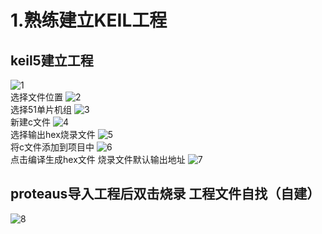 # 1.熟练建立KEIL工程

## keil5建立工程
![1](https://images.cnblogs.com/cnblogs_com/mengtre/1944556/o_21031000242820210310082042.png)
<br>
选择文件位置
![2](https://images.cnblogs.com/cnblogs_com/mengtre/1944556/o_21031000254620210310082524.png)
<br>
选择51单片机组
![3](https://images.cnblogs.com/cnblogs_com/mengtre/1944556/o_21031000291820210310082831.png)
<br>
新建c文件
![4](https://images.cnblogs.com/cnblogs_com/mengtre/1944556/o_21031000342820210310083354.png)
<br>
选择输出hex烧录文件
![5](https://images.cnblogs.com/cnblogs_com/mengtre/1944556/o_210310003803QQ%E6%88%AA%E5%9B%BE20210310083747.png)
<br>
将c文件添加到项目中
![6](https://images.cnblogs.com/cnblogs_com/mengtre/1944556/o_210310113304QQ%E6%88%AA%E5%9B%BE20210310193225.png)
<br>
点击编译生成hex文件
烧录文件默认输出地址
![7](https://images.cnblogs.com/cnblogs_com/mengtre/1944556/o_210310110821QQ%E6%88%AA%E5%9B%BE20210310190758.png)
<br>
## proteaus导入工程后双击烧录 工程文件自找（自建）
![8](https://images.cnblogs.com/cnblogs_com/mengtre/1944556/o_210310110948QQ%E6%88%AA%E5%9B%BE20210310190931.png)
